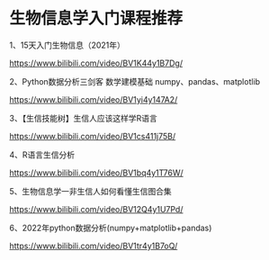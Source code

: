 # 生物信息学入门课程推荐

1、15天入门生物信息（2021年）

https://www.bilibili.com/video/BV1K44y1B7Dg/

2、Python数据分析三剑客 数学建模基础 numpy、pandas、matplotlib

https://www.bilibili.com/video/BV1yi4y147A2/

3、【生信技能树】生信人应该这样学R语言

https://www.bilibili.com/video/BV1cs411j75B/

4、R语言生信分析

https://www.bilibili.com/video/BV1bq4y1T76W/

5、生物信息学一非生信人如何看懂生信图合集

https://www.bilibili.com/video/BV12Q4y1U7Pd/

6、2022年python数据分析(numpy+matplotlib+pandas)

https://www.bilibili.com/video/BV1tr4y1B7oQ/

